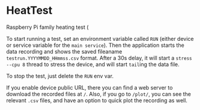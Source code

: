 # HeatTest

Raspberry Pi family heating test (

To start running a test, set an environment variable called `RUN` (either device or service
variable for the `main service`). Then the application starts the data recording and shows
the saved fileaname `testrun.YYYYMMDD_HHmmss.csv` format. After a 30s delay, it will start
a `stress --cpu 8` thread to stress the device, and will start `tail`ing the data file.

To stop the test, just delete the `RUN` env var.

If you enable device public URL, there you can find a web server to download the recorded files at `/`.
Also, if you go to `/plot/`, you can see the relevant `.csv` files, and have an option to quick plot
the recording as well.

